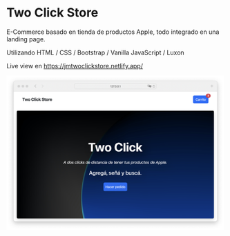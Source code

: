 # Two Click Store

E-Commerce basado en tienda de productos Apple, todo integrado en una landing page.

Utilizando HTML / CSS / Bootstrap / Vanilla JavaScript / Luxon

Live view en https://jmtwoclickstore.netlify.app/

<img src="/assets/img/readme/00.png">